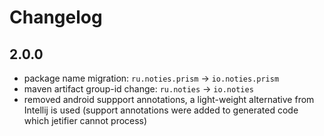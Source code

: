 # Changelog

## 2.0.0
* package name migration: `ru.noties.prism` -&gt; `io.noties.prism`
* maven artifact group-id change: `ru.noties` -&gt; `io.noties`
* removed android suppport annotations, a light-weight alternative from Intellij is used (support annotations were added to generated code which jetifier cannot process)